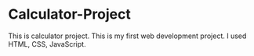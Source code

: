 # Calculator-Project
This is calculator project. This is my first web development project. I used HTML, CSS, JavaScript.
